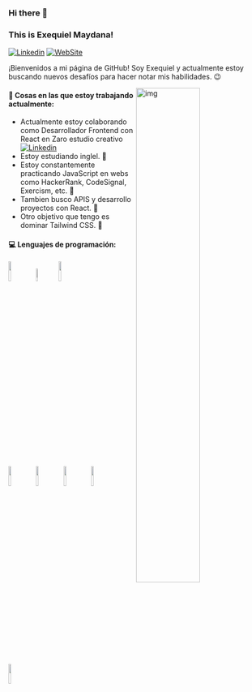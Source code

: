 ### Hi there 👋
### This is Exequiel Maydana!

[![Linkedin](https://img.shields.io/badge/-Linkedin-blue)](https://www.linkedin.com/in/hernan-exequiel-maydana-913a50218/)
[![WebSite](https://img.shields.io/badge/-WebSite-orange)](https://portafolio-exedev.netlify.app/)

¡Bienvenidos a mi página de GitHub! Soy Exequiel y actualmente estoy buscando nuevos desafíos para hacer notar mis habilidades. 😉

<img align="right" alt="img" src="https://user-images.githubusercontent.com/86934811/213883656-37daf030-546c-4811-8dec-fef12ddf9d6a.jpg" width="50%" height="auto" />


#### 🌱 Cosas en las que estoy trabajando actualmente:
- Actualmente estoy colaborando como Desarrollador Frontend con React en Zaro estudio creativo [![Linkedin](https://img.shields.io/badge/-Linkedin-blue)](https://www.linkedin.com/company/zaroweb/)
- Estoy estudiando inglel. 🤗
- Estoy constantemente practicando JavaScript en webs como HackerRank, CodeSignal, Exercism, etc. 🙂
- Tambien busco APIS y desarrollo proyectos con React. 🥰
- Otro objetivo que tengo es dominar Tailwind CSS. 🧐

#### :computer: Lenguajes de programación:

<p>

<code><img width="10%" src="https://www.vectorlogo.zone/logos/w3_html5/w3_html5-ar21.svg"></code>
<code><img width="8%" src="https://www.vectorlogo.zone/logos/w3_css/w3_css-ar21.svg"></code>
<code><img width="10%" src="https://www.vectorlogo.zone/logos/javascript/javascript-ar21.svg"></code>
<br />

<code><img width="10%" src="https://www.vectorlogo.zone/logos/reactjs/reactjs-ar21.svg"></code>
<code><img width="10%" src="https://www.vectorlogo.zone/logos/nodejs/nodejs-ar21.svg"></code>
<code><img width="10%" src="https://www.vectorlogo.zone/logos/python/python-ar21.svg"></code>
<code><img width="10%" src="https://www.vectorlogo.zone/logos/postgresql/postgresql-ar21.svg"></code>
<br />
<code><img width="10%" src="https://www.vectorlogo.zone/logos/tailwindcss/tailwindcss-ar21.svg"></code>

</p>
<!--
**ExequielMaydana/ExequielMaydana** is a ✨ _special_ ✨ repository because its `README.md` (this file) appears on your GitHub profile.

Here are some ideas to get you started:

- 🔭 I’m currently working on ...
- 🌱 I’m currently learning ...
- 👯 I’m looking to collaborate on ...
- 🤔 I’m looking for help with ...
- 💬 Ask me about ...
- 📫 How to reach me: ...
- 😄 Pronouns: ...
- ⚡ Fun fact: ...
-->
